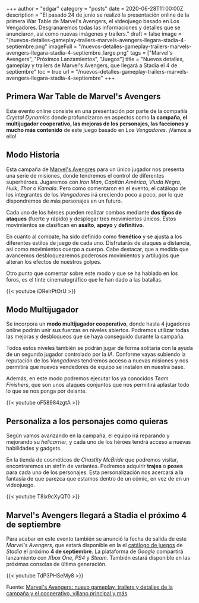 +++
author = "edgar"
category = "posts"
date = 2020-06-28T11:00:00Z
description = "El pasado 24 de junio se realizó la presentación online de la primera War Table de Marvel's Avengers, el videojuego basado en Los Vengadores. Desgranaremos todas las informaciones y detalles que se anunciaron, así como nuevas imágenes y trailers."
draft = false
image = "/nuevos-detalles-gameplay-trailers-marvels-avengers-llegara-stadia-4-septiembre.png"
imageFull = "/nuevos-detalles-gameplay-trailers-marvels-avengers-llegara-stadia-4-septiembre_large.png"
tags = ["Marvel's Avengers", "Próximos Lanzamientos", "Juegos"]
title = "Nuevos detalles, gameplay y trailers de Marvel's Avengers, que llegará a Stadia el 4 de septiembre"
toc = true
url = "/nuevos-detalles-gameplay-trailers-marvels-avengers-llegara-stadia-4-septiembre"
+++

## Primera War Table de Marvel's Avengers

Este evento online consiste en una presentación por parte de la compañía _Crystal Dynamics_ donde profundizaron en aspectos como **la campaña, el multijugador cooperativo, las mejoras de los personajes, las facciones y mucho más contenido** de este juego basado en _Los Vengadores_. ¡Vamos a ello!

## Modo Historia

Esta campaña de <a class="u-anchor" href="/marvel-avengers">Marvel's Avengres</a> para un único jugador nos presenta una serie de misiones, donde tendremos el control de diferentes superhéroes. Jugaremos con _Iron Man_, _Capitán América_, _Viuda Negra_, _Hulk_, _Thor_ o _Kamala_. Pero como comentaron en el evento, el catálogo de los integrantes de los _Vengadores_ irá creciendo poco a poco, por lo que dispondremos de más personajes en un futuro.

Cada uno de los héroes pueden realizar combos mediante **dos tipos de ataques** (fuerte y rápido) y desplegar tres movimientos únicos. Estos movimientos se clasifican en **asalto**, **apoyo** y **definitivo**. 

En cuanto al combate, ha sido definido como **frenético** y se ajusta a los diferentes estilos de juego de cada uno. Disfrutarás de ataques a distancia, así como movimientos cuerpo a cuerpo. Cabe destacar, que a medida que avancemos desbloquearemos poderosos movimientos y artilugios que alteran los efectos de nuestros golpes.

Otro punto que comentar sobre este modo y que se ha hablado en los foros, es el tinte cinematográfico que le han dado a las batallas. 

<div class="u-youtube">
  {{< youtube iDRelrPtOrU >}}
</div>

## Modo Multijugador

Se incorpora un **modo multijugador cooperativo**, donde hasta 4 jugadores online podrán unir sus fuerzas en niveles abiertos. Podremos utilizar todas las mejoras y desbloqueos que se haya conseguido durante la campaña.

Todos estos niveles también se podrán jugar de forma solitaria con la ayuda de un segundo jugador controlado por la _IA_. Conforme vayas subiendo la reputación de los _Vengadores_ tendremos acceso a nuevas misiones y nos permitirá que nuevos vendedores de equipo se instalen en nuestra base.

Además, en este modo podremos ejecutar los ya conocidos _Team Finishers_, que son unos ataques conjuntos que nos permitirá aplastar todo lo que se nos ponga por delante.

<div class="u-youtube">
  {{< youtube oF58984zgtA >}}
</div>

## Personaliza a los personajes como quieras

Según vamos avanzando en la campaña, el equipo irá reparando y mejorando su _helicarrier_, y cada uno de los héroes tendrá acceso a nuevas habilidades y gadgets.

En la tienda de cosméticos de _Chastity McBride_ que podremos visitar, encontraremos un sinfín de variantes. Podremos adquirir **trajes** o **poses** para cada uno de los personajes. Esta personalización nos acercará a la fantasía de que parezca que estamos dentro de un cómic, en vez de en un videojuego.

<div class="u-youtube">
  {{< youtube T8ix9cXyQT0 >}}
</div>

## Marvel's Avengers llegará a Stadia el próximo 4 de septiembre

Para acabar en este evento también se anunció la fecha de salida de este _Marvel's Avengers_, que estará disponible en la el <a class="u-anchor" href="/catalogo-de-juegos">catálogo de juegos</a> de _Stadia_ el próximo **4 de septiembre**. La plataforma de _Google_ compartirá lanzamiento con _Xbox One_, _PS4_ y _Steam_. También estará disponible en las próximas consolas de última generación.

<div class="u-youtube">
  {{< youtube TdP3PHSeMy8 >}}
</div>

Fuente: <a class="u-anchor" href="https://www.hobbyconsolas.com/reportajes/marvels-avengers-nuevo-gameplay-trailers-detalles-campana-cooperativo-villano-principal-662977" target="_blank" rel="nofollow noopener">Marvel's Avengers: nuevo gameplay, trailers y detalles de la campaña y el cooperativo, villano principal y más</a>.
